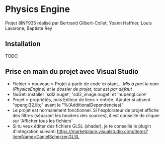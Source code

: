 # Physics Engine
Projet 8INF935 réalisé par Bertrand Gilbert-Collet, Yoann Haffner, Louis Lavarone, Baptiste Rey

## Installation
TODO

## Prise en main du projet avec Visual Studio
+ Fichier > nouveau > Projet à partir de code existant... *Mis à part le nom (PhysicsEngine) et le dossier de projet, tout est par défaut*
+ NuGet: installer 'sdl2.nuget', 'sdl2_image.nuget' et 'nupengl.core'
+ Projet > propriétés, puis Editeur de liens > entrée. Ajouter si absent "opengl32.lib;" avant le "%(AdditionalDependencies)"
+ Le projet est normalement fonctionnel. Si l'explorateur de projet affiche des filtres (séparant les headers des sources), il est conseillé de cliquer sur 'Afficher tous les fichiers'
+ Si tu veux éditer des fichiers GLSL (shader), je te conseille le plugin d'intégration suivant: https://marketplace.visualstudio.com/items?itemName=DanielScherzer.GLSL
